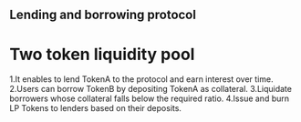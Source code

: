 ## Lending and borrowing protocol

# Two token liquidity pool 
1.It enables to lend TokenA to the protocol and earn interest over time.
2.Users can borrow TokenB by depositing TokenA as collateral.
3.Liquidate borrowers whose collateral falls below the required ratio.
4.Issue and burn LP Tokens to lenders based on their deposits.

